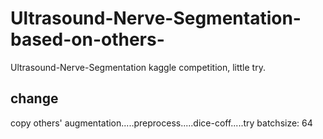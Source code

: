 # Ultrasound-Nerve-Segmentation-based-on-others-
Ultrasound-Nerve-Segmentation kaggle competition, little try.
## change
copy others' augmentation.....preprocess.....dice-coff.....try batchsize: 64
